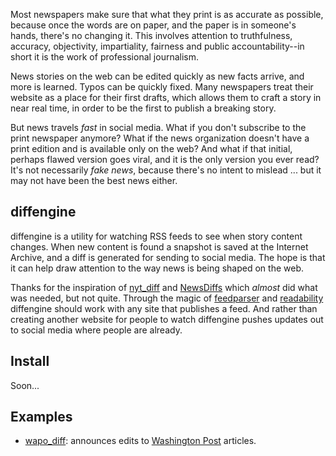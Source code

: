 Most newspapers make sure that what they print is as accurate as possible,
because once the words are on paper, and the paper is in someone's hands,
there's no changing it. This involves attention to truthfulness, accuracy,
objectivity, impartiality, fairness and public accountability--in short it is
the work of professional journalism.

News stories on the web can be edited quickly as new facts arrive, and more is
learned. Typos can be quickly fixed. Many newspapers treat their website as a
place for their first drafts, which allows them to craft a story in near real
time, in order to be the first to publish a breaking story.

But news travels *fast* in social media. What if you don't subscribe to the
print newspaper anymore? What if the news organization doesn't have a print
edition and is available only on the web? And what if that initial, perhaps
flawed version goes viral, and it is the only version you ever read?  It's not
necessarily *fake news*, because there's no intent to mislead ...  but it may
not have been the best news either.

## diffengine

diffengine is a utility for watching RSS feeds to see when story
content changes. When new content is found a snapshot is saved at the Internet
Archive, and a diff is generated for sending to social media. The hope is that
it can help draw attention to the way news is being shaped on the web.

Thanks for the inspiration of [nyt_diff] and [NewsDiffs] which *almost* did what
was needed, but not quite. Through the magic of [feedparser] and [readability]
diffengine should work with any site that publishes a feed. And rather than
creating another website for people to watch diffengine pushes updates out to
social media where people are already.

## Install

Soon...

## Examples

* [wapo_diff]: announces edits to [Washington Post] articles.

[nyt_diff]: https://twitter.com/nyt_diff
[NewsDiffs]: http://newsdiffs.org/
[feedparser]: https://pythonhosted.org/feedparser/
[readability]: https://github.com/buriy/python-readability
[wapo_diff]: https://twitter.com/wapo_diff
[Washington Post]: https://www.washingtonpost.com
